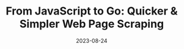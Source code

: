 ---
title: "From JavaScript to Go: Quicker & Simpler Web Page Scraping"
date: 2023-08-24
draft: true
tags: [Go, JavaScript, TypeScript, Angular, NestJS, GoReleaser, logging, dependencies]
externalUrl: https://www.meetup.com/golang-mel/events/293777783/
_build: {render: never}
xml: false
---